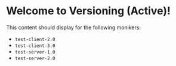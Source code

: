 # Welcome to Versioning (Active)!

This content should display for the following monikers:

* `test-client-2.0`
* `test-client-3.0`
* `test-server-1.0`
* `test-server-2.0`

